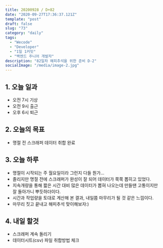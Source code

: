 ```yaml
---
title: 20200928 / D+82
date: "2020-09-27T17:36:37.121Z"
template: "post"
draft: false
slug: "73"
category: "daily"
tags:
  - "Wecode"
  - "Developer"
  - "1일 1커밋"
  - "백엔드 주니어 개발자"
description: "82일차 해피추석을 위한 준비 D-2"
socialImage: "/media/image-2.jpg"
---
```


## 1. 오늘 일과

- 오전 7시 기상
- 오전 9시 출근
- 오후 6시 퇴근

## 2. 오늘의 목표

- 명절 전 스크래퍼 데이터 취합 완료

## 3. 오늘 하루

- 명절이 시작되는 주 월요일이라 그런지 다들 뭔가...
- 졸리지만 명절 전에 스크래퍼가 완성이 잘 되어 데이터가 쭉쭉 뽑히고 있었다.
- 지속개량을 통해 짧은 시간 대비 많은 데이터가 뽑혀 나오는데 만들땐 고통이지만 잘 돌아가니 뿌듯하더이다.
- 시간과 작업량을 토대로 계산해 본 결과, 내일쯤 마무리가 될 것 같은 느낌이다.
- 마무리 짓고 끝내고 해피추석 맞이해보자:)

## 4. 내일 할것

- 스크래퍼 계속 돌리기
- 데이터시트(csv) 파일 취합방법 체크